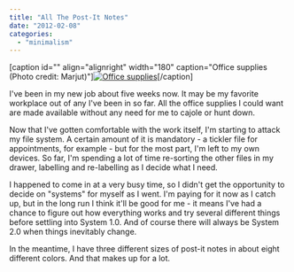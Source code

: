 ```yaml
---
title: "All The Post-It Notes"
date: "2012-02-08"
categories: 
  - "minimalism"
---
```


\[caption id="" align="alignright" width="180" caption="Office supplies (Photo credit: Marjut)"\][![Office supplies](images/396588288_00d5ce973f_m.jpg "Office supplies")](http://www.flickr.com/photos/99942555@N00/396588288)\[/caption\]

I've been in my new job about five weeks now. It may be my favorite workplace out of any I've been in so far. All the office supplies I could want are made available without any need for me to cajole or hunt down.

Now that I've gotten comfortable with the work itself, I'm starting to attack my file system. A certain amount of it is mandatory - a tickler file for appointments, for example - but for the most part, I'm left to my own devices. So far, I'm spending a lot of time re-sorting the other files in my drawer, labelling and re-labelling as I decide what I need.

I happened to come in at a very busy time, so I didn't get the opportunity to decide on "systems" for myself as I went. I'm paying for it now as I catch up, but in the long run I think it'll be good for me - it means I've had a chance to figure out how everything works and try several different things before settling into System 1.0. And of course there will always be System 2.0 when things inevitably change.

In the meantime, I have three different sizes of post-it notes in about eight different colors. And that makes up for a lot.
